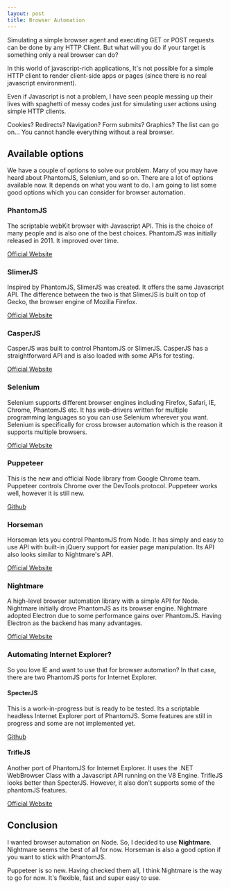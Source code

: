 ```yaml
---
layout: post
title: Browser Automation
---
```


Simulating a simple browser agent and executing GET or POST requests can be done by any HTTP Client. But what will you do if your target is something only a real browser can do?

In this world of javascript-rich applications, It's not possible for a simple HTTP client to render client-side apps or pages (since there is no real javascript environment). 

Even if Javascript is not a problem, I have seen people messing up their lives with spaghetti of messy codes just for simulating user actions using simple HTTP clients. 

Cookies? Redirects? Navigation? Form submits? Graphics? The list can go on... You cannot handle everything without a real browser. 

## Available options

We have a couple of options to solve our problem. Many of you may have heard about PhantomJS, Selenium, and so on. 
There are a lot of options available now. It depends on what you want to do. I am going to list some good options which you can consider for browser automation.

### PhantomJS

The scriptable webKit browser with Javascript API. This is the choice of many people and is also one of the best choices. PhantomJS was initially released in 2011. It improved over time. 

[Official Website](http://phantomjs.org/)

### SlimerJS

Inspired by PhantomJS, SlimerJS was created. It offers the same Javascript API. The difference between the two is that SlimerJS is built on top of Gecko, the browser engine of Mozilla Firefox. 

[Official Website](http://slimerjs.org)

### CasperJS

CasperJS was built to control PhantomJS or SlimerJS. CasperJS has a straightforward API and is also loaded with some APIs for testing. 

[Official Website](http://casperjs.org/)

### Selenium

Selenium supports different browser engines including Firefox, Safari, IE, Chrome, PhantomJS etc. It has web-drivers written for multiple programming languages so you can use Selenium wherever you want. Selenium is specifically for cross browser automation which is the reason it supports multiple browsers.

[Official Website](http://www.seleniumhq.org/projects/webdriver/)

### Puppeteer

This is the new and official Node library from Google Chrome team. Puppeteer controls Chrome over the DevTools protocol. Puppeteer works well, however it is still new. 

[Github](https://github.com/GoogleChrome/puppeteer)

### Horseman

Horseman lets you control PhantomJS from Node. It has simply and easy to use API with built-in jQuery support for easier page manipulation. Its API also looks similar to Nightmare's API.

[Official Website](http://www.horsemanjs.org/)

### Nightmare

A high-level browser automation library with a simple API for Node. Nightmare initially drove PhantomJS as its browser engine. Nightmare adopted Electron due to some performance gains over PhantomJS. Having Electron as the backend has many advantages. 

[Official Website](http://www.nightmarejs.org/)

### Automating Internet Explorer?

So you love IE and want to use that for browser automation? In that case, there are two PhantomJS ports for Internet Explorer.

#### SpecterJS

This is a work-in-progress but is ready to be tested. Its a scriptable headless Internet Explorer port of PhantomJS. Some features are still in progress and some are not implemented yet. 

[Github](https://github.com/andyjansson/specterjs)

#### TrifleJS

Another port of PhantomJS for Internet Explorer. It uses the .NET WebBrowser Class with a Javascript API running on the V8 Engine. TrifleJS looks better than SpecterJS. However, it also don't supports some of the phantomJS features. 

[Official Website](http://triflejs.org/)

## Conclusion

I wanted browser automation on Node. So, I decided to use __Nightmare__. Nightmare seems the best of all for now. Horseman is also a good option if you want to stick with PhantomJS. 

Puppeteer is so new. Having checked them all, I think Nightmare is the way to go for now. It's flexible, fast and super easy to use. 